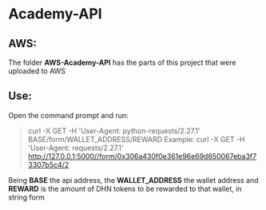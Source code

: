 # Academy-API
## AWS:
The folder **AWS-Academy-API** has the parts of this project that were uploaded to AWS

## Use:
Open the command prompt and run:

> curl -X GET -H 'User-Agent: python-requests/2.27.1' BASE/form/WALLET_ADDRESS/REWARD
> Example: curl -X GET -H 'User-Agent: requests/2.27.1' http://127.0.0.1:5000//form/0x306a430f0e361e96e69d650067eba3f73307b5c4/2
> 
Being **BASE** the api address, the **WALLET_ADDRESS** the wallet address and **REWARD** is the amount of DHN tokens to be rewarded to that wallet, in string form

